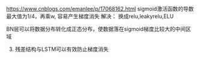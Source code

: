 https://www.cnblogs.com/emanlee/p/17068162.html 
sigmoid激活函数的导数最大值为1/4，再乘w, 容易产生梯度消失
解决： 换成relu,leakyrelu,ELU

BN层可以将数据分布转化成正态分布，使数据落在sigmoid梯度比较大的中间区域

3.    残差结构与LSTM可以有效防止梯度消失
